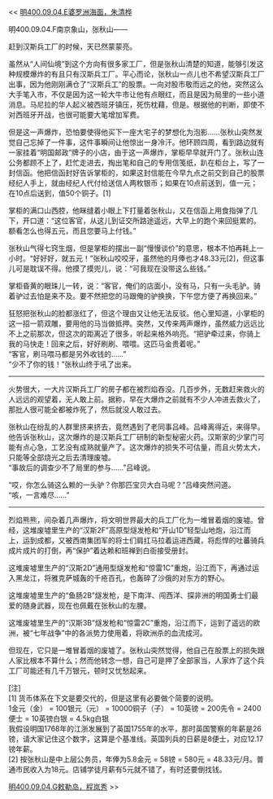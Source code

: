 << [明400.09.04.E婆罗洲海面，朱清桦](明400.09.04.E婆罗洲海面，朱清桦.md)

明400.09.04.F南京象山，张秋山——

赶到汉斯兵工厂的时候，天已然蒙蒙亮。

虽然从“人间仙境”到这个方向有很多家工厂，但是张秋山清楚的知道，能够引发这种规模爆炸的有且只有汉斯兵工厂。平心而论，张秋山一点儿也不希望汉斯兵工厂出事，因为他刚刚满仓了“汉斯兵工”的股票。一向对股市敬而远之的他，突然这么大手笔入市，不仅是因为这一轮大牛市让他有点眼红，而且是因为局里的一些小道消息。马尼拉的华人起义被西班牙镇压，死伤枕藉，但是。根据他的判断，即使不对西班牙开战，也很可能要大笔增加军费。

但是这一声爆炸，恐怕要使得他买下一座大宅子的梦想化为泡影……张秋山突然发觉自己忘掉了一件事，这件事瞬间让他惊出一身冷汗。他环顾四周，看到路边就有一家挂着“明国邮政”牌子的小店，由于这一声爆炸，掌柜早早就开门了。张秋山连公务都顾不上了，赶忙走进去，掏出笔和自己的专用信笺纸，趴在柜台上，写了一封信函。他把信函封好告诉掌柜的，如果这封信能在今早九点之前交到自己的股票经纪人手上，就由经纪人代付给送信人两枚银币；如果在10点前送到，值一元；在10点后送到，值50个铜子。[1]

掌柜的满口山西腔，他眯缝着小眼上下打量着张秋山，又在信函上用食指弹了几下，开口道：“这位客官，从这儿到证交所路途遥远，大早上的跑个来回挺累的。额看怎么也得五元，而且您要马上付钱。”

张秋山气得七窍生烟，但是掌柜的摆出一副“慢慢谈价”的意思，根本不怕再耗上一小时。“好好好，就五元！”张秋山咬咬牙，虽然他的月俸也才48.33元[2]，但这事儿可是耽误不得。他摸了摸兜儿，说：“可我现在没带这么些钱。”

掌柜昏黄的眼珠儿一转，说：“客官，俺们的店面小，没有马，只有一头毛驴。骑着驴过去怕是来不及。要不然把您的马跟俺的驴换换，下午您方便了再换回来。”

狂怒把张秋山的脸都涨红了，但这个理由又让他无法反驳。他心里知道，小掌柜的这一招一箭双雕，要用他的马当做抵押。突然，又传来两声爆炸，虽然威力远远比不上之前那次，但这次的距离近了很多，听起来格外响亮。“把驴牵过来，你骑上我的马快走！回来之后，好好刷刷、喂喂。这匹马金贵着呢。”  
“客官，刷马喂马都是另外收钱的……”  
“少不了你的钱！”张秋山终于吼了出来。

***

火势很大，一大片汉斯兵工厂的房子都在被烈焰吞没。几百步外，无数赶来救火的人远远的观望着，无人敢上前。据称，早在大爆炸之前就有不少人冲进去救火了，那批人很可能全都被炸死了，然后就没人敢过去。

张秋山在纷乱的人群里挤来挤去，竟然遇到了老同事吕峰。吕峰离得近，来得早。他告诉张秋山，这次爆炸的是汉斯兵工厂研制的新型秘密火药。汉斯家的少掌门可能有点心急，工艺没有成熟就量产了。这次爆炸的损失不可估量，而且火势太大，只能等全部烧光之后去清理废墟。  
“事故后的调查少不了局里的参与……”吕峰说。

“哎，你怎么骑这么赖的一头驴？你那匹宝贝大白马呢？”吕峰突然问道。  
“咳，一言难尽……”  

***

烈焰熊熊，间杂着几声爆炸，将文明世界最大的兵工厂化为一堆冒着烟的废墟。曾经，这堆废墟里生产的“汉斯2F”高原型燧发枪和“开山1D”轻型山地炮，沿江而上，运到成都，又被西南集团军的将士们肩扛马拉着运进西藏，将彪悍的吐蕃骑兵成片成片的打倒，再“保护”着达赖和班禅到白衙接受册封。

这堆废墟里生产的“汉斯2D”通用型燧发枪和“惊雷1C”重炮，沿江而下，再通过运入黑龙江，将雅克萨城轰的千疮百孔，也轰碎了沙俄的对东方的野心。

这堆废墟里生产的“鱼肠2B”燧发枪，是下南洋、闯西洋、探非洲的明国勇士们最爱的随身武器，现在也佩戴在张秋山的左腰。

这堆废墟里生产的“汉斯3B”燧发枪和“惊雷2C”重炮，沿江而下，运到了遥远的欧洲，被“七年战争”中的各派势力使用着，将欧洲杀的血流成河。

但现在，它只是一堆冒着烟的废墟了。张秋山突然觉得，他自己在股票上的损失跟人家比根本不算什么；然而他转念一想，自己可是押了全部家当，人家炸了这个兵工厂可能还有几千万银元，顿时又忧愁起来。

[注]  
[1] 货币体系在下文是要交代的，但是这里有必要做个简要的说明。  
1金元（金） = 100银元（元） = 10000铜子（子） = 10英镑 = 200先令 = 2400便士 = 10英镑白银 = 4.5kg白银  
我假设明国1768年的江浙发展到了英国1755年的水平，那时英国警察的年薪是26镑，请大家记住这个数字，这算是个基准线。英国列兵的日薪是8便士，对应12.17镑年薪。  
[2] 按张秋山是中上层公务员，年俸为5.8金元 = 58镑 = 580元 = 48.33元/月。普通市民收入为18元。店铺学徒月薪有5元就不错了，有时还要倒找钱。

[明400.09.04.G敕勒岛，程岚秀](明400.09.04.G敕勒岛，程岚秀.md) >>
